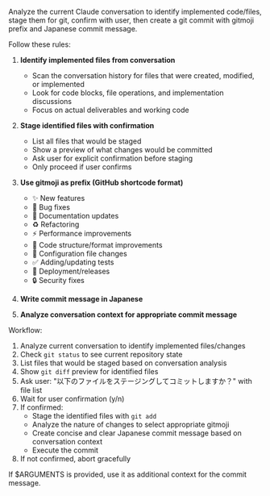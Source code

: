 Analyze the current Claude conversation to identify implemented code/files, stage them for git, confirm with user, then create a git commit with gitmoji prefix and Japanese commit message.

Follow these rules:

1. **Identify implemented files from conversation**

   - Scan the conversation history for files that were created, modified, or implemented
   - Look for code blocks, file operations, and implementation discussions
   - Focus on actual deliverables and working code

2. **Stage identified files with confirmation**

   - List all files that would be staged
   - Show a preview of what changes would be committed
   - Ask user for explicit confirmation before staging
   - Only proceed if user confirms

3. **Use gitmoji as prefix (GitHub shortcode format)**

   - :sparkles: New features
   - :bug: Bug fixes
   - :memo: Documentation updates
   - :recycle: Refactoring
   - :zap: Performance improvements
   - :art: Code structure/format improvements
   - :wrench: Configuration file changes
   - :white_check_mark: Adding/updating tests
   - :rocket: Deployment/releases
   - :lock: Security fixes

4. **Write commit message in Japanese**

5. **Analyze conversation context for appropriate commit message**

Workflow:

1. Analyze current conversation to identify implemented files/changes
2. Check `git status` to see current repository state
3. List files that would be staged based on conversation analysis
4. Show `git diff` preview for identified files
5. Ask user: "以下のファイルをステージングしてコミットしますか？" with file list
6. Wait for user confirmation (y/n)
7. If confirmed:
   - Stage the identified files with `git add`
   - Analyze the nature of changes to select appropriate gitmoji
   - Create concise and clear Japanese commit message based on conversation context
   - Execute the commit
8. If not confirmed, abort gracefully

If $ARGUMENTS is provided, use it as additional context for the commit message.
